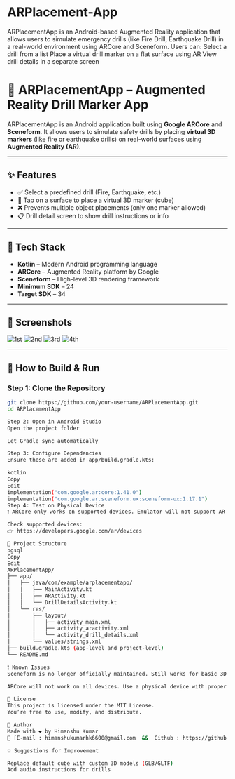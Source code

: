 # ARPlacement-App
ARPlacementApp is an Android-based Augmented Reality application that allows users to simulate emergency drills (like Fire Drill, Earthquake Drill) in a real-world environment using ARCore and Sceneform. Users can:  Select a drill from a list  Place a virtual drill marker on a flat surface using AR  View drill details in a separate screen 

# 📱 ARPlacementApp – Augmented Reality Drill Marker App

ARPlacementApp is an Android application built using **Google ARCore** and **Sceneform**. It allows users to simulate safety drills by placing **virtual 3D markers** (like fire or earthquake drills) on real-world surfaces using **Augmented Reality (AR)**.

---

## ✨ Features

- ✅ Select a predefined drill (Fire, Earthquake, etc.)
- 📍 Tap on a surface to place a virtual 3D marker (cube)
- ❌ Prevents multiple object placements (only one marker allowed)
- 📋 Drill detail screen to show drill instructions or info

---

## 🧱 Tech Stack

- **Kotlin** – Modern Android programming language
- **ARCore** – Augmented Reality platform by Google
- **Sceneform** – High-level 3D rendering framework
- **Minimum SDK** – 24
- **Target SDK** – 34

---

## 🧾 Screenshots

![1st](https://github.com/user-attachments/assets/39ca9977-4d2b-4c41-8ecd-7d970696d0d3)
![2nd](https://github.com/user-attachments/assets/6395e3bd-fc59-40fc-bf0b-7034ce6cb0a9)
![3rd](https://github.com/user-attachments/assets/abfc3064-53c2-4f50-925d-442fd25256fb)
![4th](https://github.com/user-attachments/assets/9e4e8b98-a37e-4451-a772-b0dc3ff009de)

---

## 🔧 How to Build & Run

### Step 1: Clone the Repository
```bash
git clone https://github.com/your-username/ARPlacementApp.git
cd ARPlacementApp

Step 2: Open in Android Studio
Open the project folder

Let Gradle sync automatically

Step 3: Configure Dependencies
Ensure these are added in app/build.gradle.kts:

kotlin
Copy
Edit
implementation("com.google.ar:core:1.41.0")
implementation("com.google.ar.sceneform.ux:sceneform-ux:1.17.1")
Step 4: Test on Physical Device
❗ ARCore only works on supported devices. Emulator will not support AR functionality.

Check supported devices:
👉 https://developers.google.com/ar/devices

📁 Project Structure
pgsql
Copy
Edit
ARPlacementApp/
├── app/
│   ├── java/com/example/arplacementapp/
│   │   ├── MainActivity.kt
│   │   ├── ARActivity.kt
│   │   └── DrillDetailsActivity.kt
│   └── res/
│       ├── layout/
│       │   ├── activity_main.xml
│       │   ├── activity_aractivity.xml
│       │   └── activity_drill_details.xml
│       └── values/strings.xml
├── build.gradle.kts (app-level and project-level)
└── README.md

❗ Known Issues
Sceneform is no longer officially maintained. Still works for basic 3D use-cases.

ARCore will not work on all devices. Use a physical device with proper support.

📜 License
This project is licensed under the MIT License.
You’re free to use, modify, and distribute.

🙌 Author
Made with ❤️ by Himanshu Kumar
📧 [E-mail : himanshukumarhk6600@gmail.com  &&  Github : https://github.com/himanshukumarhk23]

💡 Suggestions for Improvement

Replace default cube with custom 3D models (GLB/GLTF)
Add audio instructions for drills
